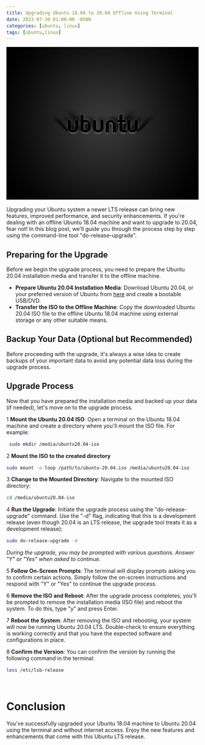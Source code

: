```yaml
---
title: Upgrading Ubuntu 18.04 to 20.04 Offline Using Terminal
date: 2023-07-30 01:00:00 -0500
categories: [ubuntu, linux]
tags: [ubuntu,linux]
---
```


<img src="/assets/img/posts/2023/ubuntu_offline_upgrade/ubuntu_offline_upgrade.jpg" alt="Upgrading Ubuntu 18.04 to 20.04 Offline Using Terminal" style="height:400px; width:600px;" />


Upgrading your Ubuntu system a newer LTS release can bring new features, improved performance, and security enhancements. If you're dealing with an offline Ubuntu 18.04 machine and want to upgrade to 20.04, fear not! In this blog post, we'll guide you through the process step by step using the command-line tool "do-release-upgrade".

## Preparing for the Upgrade

Before we begin the upgrade process, you need to prepare the Ubuntu 20.04 installation media and transfer it to the offline machine.

- **Prepare Ubuntu 20.04 Installation Media**: Download Ubuntu 20.04, or your preferred version of Ubuntu from [here](https://releases.ubuntu.com/focal/) and create a bootable USB/DVD.<br>
- **Transfer the ISO to the Offline Machine**: Copy the downloaded Ubuntu 20.04 ISO file to the offline Ubuntu 18.04 machine using external storage or any other suitable means.<br>


## Backup Your Data (Optional but Recommended)

Before proceeding with the upgrade, it's always a wise idea to create backups of your important data to avoid any potential data loss during the upgrade process.

## Upgrade Process

Now that you have prepared the installation media and backed up your data (if needed), let's move on to the upgrade process.

1 **Mount the Ubuntu 20.04 ISO**: Open a terminal on the Ubuntu 18.04 machine and create a directory where you'll mount the ISO file. For example:<br>
```bash
 sudo mkdir /media/ubuntu20.04-iso
```

2 **Mount the ISO to the created directory**<br>
```bash
sudo mount -o loop /path/to/ubuntu-20.04.iso /media/ubuntu20.04-iso
```

3 **Change to the Mounted Directory**: Navigate to the mounted ISO directory:<br>
```bash
cd /media/ubuntu20.04-iso
```

4 **Run the Upgrade**: Initiate the upgrade process using the "do-release-upgrade" command. Use the "-d" flag, indicating that this is a development release (even though 20.04 is an LTS release, the upgrade tool treats it as a development release):<br>
```bash
sudo do-release-upgrade -d
 ```

*During the upgrade, you may be prompted with various questions. Answer "Y" or "Yes" when asked to continue.*<br>

5 **Follow On-Screen Prompts**: The terminal will display prompts asking you to confirm certain actions. Simply follow the on-screen instructions and respond with "Y" or "Yes" to continue the upgrade process.<br>

6 **Remove the ISO and Reboot**: After the upgrade process completes, you'll be prompted to remove the installation media (ISO file) and reboot the system. To do this, type "y" and press Enter.<br>

7 **Reboot the System**: After removing the ISO and rebooting, your system will now be running Ubuntu 20.04 LTS. Double-check to ensure everything is working correctly and that you have the expected software and configurations in place.<br>

8 **Confirm the Version**: You can confirm the version by running the following command in the terminal:
```bash
less /etc/lsb-release
```
<br>

# Conclusion
You've successfully upgraded your Ubuntu 18.04 machine to Ubuntu 20.04 using the terminal and without internet access. Enjoy the new features and enhancements that come with this Ubuntu LTS release.



